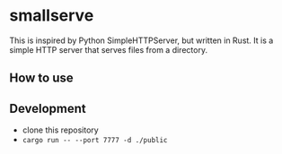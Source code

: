 # smallserve

This is inspired by Python SimpleHTTPServer, but written in Rust. It is a simple HTTP server that serves files from a
directory.


## How to use




## Development

- clone this repository
- `cargo run -- --port 7777 -d ./public`